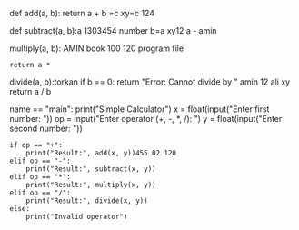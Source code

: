 def add(a, b):
    return a + b =c xy=c 124

def subtract(a, b):a 1303454 number b=a xy12
     a - amin

 multiply(a, b): AMIN book 100 120 program file 

    return a *

 divide(a, b):torkan
    if b == 0:
        return "Error: Cannot divide by "  amin 12 ali xy
    return a / b 

 name == "main":
    print("Simple Calculator")
    x = float(input("Enter first number: "))
    op = input("Enter operator (+, -, *, /): ")
    y = float(input("Enter second number: "))

    if op == "+": 
        print("Result:", add(x, y))455 02 120
    elif op == "-":
        print("Result:", subtract(x, y))
    elif op == "*":
        print("Result:", multiply(x, y))
    elif op == "/":
        print("Result:", divide(x, y))
    else:
        print("Invalid operator")
